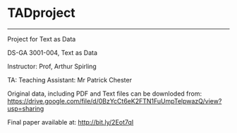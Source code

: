 # TADproject
-------

Project for Text as Data 

DS-GA 3001-004, Text as Data 

Instructor: Prof, Arthur Spirling  

TA: Teaching Assistant: Mr Patrick Chester

Original data, including PDF and Text files can be downloded from: 
https://drive.google.com/file/d/0BzYcCt6eK2FTN1FuUmpTelpwazQ/view?usp=sharing 

Final paper available at: <http://bit.ly/2Eot7qI>
